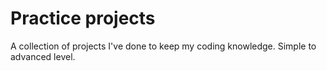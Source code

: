 # Practice projects
A collection of projects I've done to keep my coding knowledge. Simple to advanced level.

